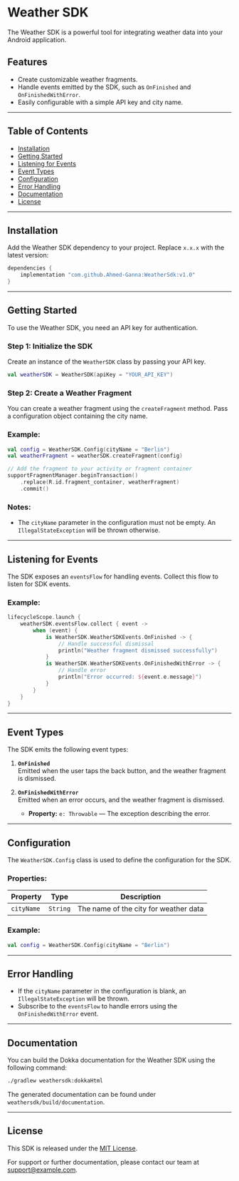 # Weather SDK

The Weather SDK is a powerful tool for integrating weather data into your Android application.

## Features

- Create customizable weather fragments.
- Handle events emitted by the SDK, such as `OnFinished` and `OnFinishedWithError`.
- Easily configurable with a simple API key and city name.

---

## Table of Contents

- [Installation](#installation)
- [Getting Started](#getting-started)
- [Listening for Events](#listening-for-events)
- [Event Types](#event-types)
- [Configuration](#configuration)
- [Error Handling](#error-handling)
- [Documentation](#documentation)
- [License](#license)

---

## Installation

Add the Weather SDK dependency to your project. Replace `x.x.x` with the latest version:

```gradle
dependencies {
    implementation "com.github.Ahmed-Ganna:WeatherSdk:v1.0"
}
```

---

## Getting Started

To use the Weather SDK, you need an API key for authentication.

### Step 1: Initialize the SDK

Create an instance of the `WeatherSDK` class by passing your API key.

```kotlin
val weatherSDK = WeatherSDK(apiKey = "YOUR_API_KEY")
```


### Step 2: Create a Weather Fragment

You can create a weather fragment using the `createFragment` method. Pass a configuration object containing the city name.

### Example:

```kotlin
val config = WeatherSDK.Config(cityName = "Berlin")
val weatherFragment = weatherSDK.createFragment(config)

// Add the fragment to your activity or fragment container
supportFragmentManager.beginTransaction()
    .replace(R.id.fragment_container, weatherFragment)
    .commit()
```

### Notes:
- The `cityName` parameter in the configuration must not be empty. An `IllegalStateException` will be thrown otherwise.

---

## Listening for Events

The SDK exposes an `eventsFlow` for handling events. Collect this flow to listen for SDK events.

### Example:

```kotlin
lifecycleScope.launch {
    weatherSDK.eventsFlow.collect { event ->
        when (event) {
            is WeatherSDK.WeatherSDKEvents.OnFinished -> {
                // Handle successful dismissal
                println("Weather fragment dismissed successfully")
            }
            is WeatherSDK.WeatherSDKEvents.OnFinishedWithError -> {
                // Handle error
                println("Error occurred: ${event.e.message}")
            }
        }
    }
}
```

---

## Event Types

The SDK emits the following event types:

1. **`OnFinished`**  
   Emitted when the user taps the back button, and the weather fragment is dismissed.

2. **`OnFinishedWithError`**  
   Emitted when an error occurs, and the weather fragment is dismissed.
   - **Property:** `e: Throwable` — The exception describing the error.

---

## Configuration

The `WeatherSDK.Config` class is used to define the configuration for the SDK.

### Properties:

| Property   | Type     | Description                           |
|------------|----------|---------------------------------------|
| `cityName` | `String` | The name of the city for weather data |

### Example:

```kotlin
val config = WeatherSDK.Config(cityName = "Berlin")
```

---

## Error Handling

- If the `cityName` parameter in the configuration is blank, an `IllegalStateException` will be thrown.
- Subscribe to the `eventsFlow` to handle errors using the `OnFinishedWithError` event.

---

## Documentation

You can build the Dokka documentation for the Weather SDK using the following command:

```bash
./gradlew weathersdk:dokkaHtml
```

The generated documentation can be found under `weathersdk/build/documentation`.

---

## License

This SDK is released under the [MIT License](LICENSE).

For support or further documentation, please contact our team at support@example.com.